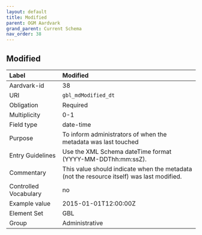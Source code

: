 ```yaml
---
layout: default
title: Modified
parent: OGM Aardvark
grand_parent: Current Schema
nav_order: 38
---
```


## Modified

| Label                 | Modified                                                                                  |
|:----------------------|:------------------------------------------------------------------------------------------|
| Aardvark-id           | 38                                                                                        |
| URI                   | `gbl_mdModified_dt`                                                                       |
| Obligation            | Required                                                                                  |
| Multiplicity          | 0-1                                                                                       |
| Field type            | date-time                                                                                 |
| Purpose               | To inform administrators of when the metadata was last touched                            |
| Entry Guidelines      | Use the XML Schema dateTime format (YYYY-MM-DDThh:mm:ssZ).                                |
| Commentary            | This value should indicate when the metadata (not the resource itself) was last modified. |
| Controlled Vocabulary | no                                                                                        |
| Example value         | 2015-01-01T12:00:00Z                                                                      |
| Element Set           | GBL                                                                                       |
| Group                 | Administrative                                                                            |
